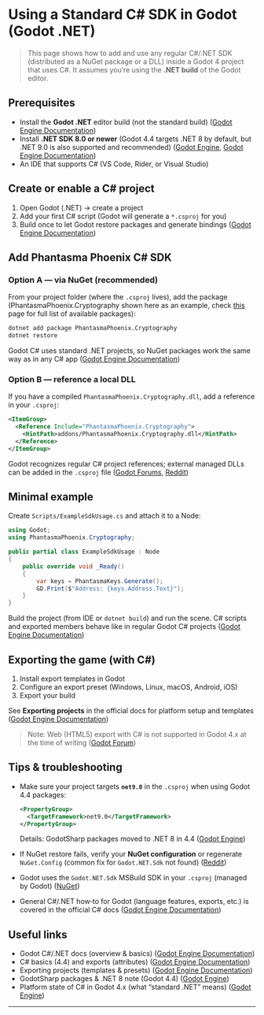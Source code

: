 # Using a Standard C# SDK in Godot (Godot .NET)

> This page shows how to add and use any regular C#/.NET SDK (distributed as a NuGet package or a DLL) inside a Godot 4 project that uses C#. It assumes you’re using the **.NET build** of the Godot editor.

## Prerequisites

* Install the **Godot .NET** editor build (not the standard build) ([Godot Engine Documentation][1])
* Install **.NET SDK 8.0 or newer** (Godot 4.4 targets .NET 8 by default, but .NET 9.0 is also supported and recommended) ([Godot Engine][2], [Godot Engine Documentation][3])
* An IDE that supports C# (VS Code, Rider, or Visual Studio)

## Create or enable a C# project

1. Open Godot (.NET) → create a project
2. Add your first C# script (Godot will generate a `*.csproj` for you)
3. Build once to let Godot restore packages and generate bindings ([Godot Engine Documentation][4])

## Add Phantasma Phoenix C# SDK

### Option A — via NuGet (recommended)

From your project folder (where the `.csproj` lives), add the package (PhantasmaPhoenix.Cryptography shown here as an example, check [this](/developers/sdks/csharp/setup.md) page for full list of available packages):

```bash
dotnet add package PhantasmaPhoenix.Cryptography
dotnet restore
```

Godot C# uses standard .NET projects, so NuGet packages work the same way as in any C# app ([Godot Engine Documentation][1])

### Option B — reference a local DLL

If you have a compiled `PhantasmaPhoenix.Cryptography.dll`, add a reference in your `.csproj`:

```xml
<ItemGroup>
  <Reference Include="PhantasmaPhoenix.Cryptography">
    <HintPath>addons/PhantasmaPhoenix.Cryptography.dll</HintPath>
  </Reference>
</ItemGroup>
```

Godot recognizes regular C# project references; external managed DLLs can be added in the `.csproj` file ([Godot Forums][5], [Reddit][6])

## Minimal example

Create `Scripts/ExampleSdkUsage.cs` and attach it to a Node:

```csharp
using Godot;
using PhantasmaPhoenix.Cryptography;

public partial class ExampleSdkUsage : Node
{
    public override void _Ready()
    {
       	var keys = PhantasmaKeys.Generate();
        GD.Print($"Address: {keys.Address.Text}");
    }
}
```

Build the project (from IDE or `dotnet build`) and run the scene.
C# scripts and exported members behave like in regular Godot C# projects ([Godot Engine Documentation][1])

## Exporting the game (with C#)

1. Install export templates in Godot
2. Configure an export preset (Windows, Linux, macOS, Android, iOS)
3. Export your build

See **Exporting projects** in the official docs for platform setup and templates ([Godot Engine Documentation][7])

> Note: Web (HTML5) export with C# is not supported in Godot 4.x at the time of writing ([Godot Forum][8])

## Tips & troubleshooting

* Make sure your project targets **`net9.0`** in the `.csproj` when using Godot 4.4 packages:

  ```xml
  <PropertyGroup>
    <TargetFramework>net9.0</TargetFramework>
  </PropertyGroup>
  ```

  Details: GodotSharp packages moved to .NET 8 in 4.4 ([Godot Engine][2])
* If NuGet restore fails, verify your **NuGet configuration** or regenerate `NuGet.Config` (common fix for `Godot.NET.Sdk` not found) ([Reddit][9])
* Godot uses the `Godot.NET.Sdk` MSBuild SDK in your `.csproj` (managed by Godot) ([NuGet][10])
* General C#/.NET how‑to for Godot (language features, exports, etc.) is covered in the official C# docs ([Godot Engine Documentation][1])

## Useful links

* Godot C#/.NET docs (overview & basics) ([Godot Engine Documentation][1])
* C# basics (4.4) and exports (attributes) ([Godot Engine Documentation][11])
* Exporting projects (templates & presets) ([Godot Engine Documentation][7])
* GodotSharp packages & .NET 8 note (Godot 4.4) ([Godot Engine][2])
* Platform state of C# in Godot 4.x (what “standard .NET” means) ([Godot Engine][12])

---

[1]: https://docs.godotengine.org/en/4.4/tutorials/scripting/c_sharp/index.html?utm_source=chatgpt.com "C#/.NET — Godot Engine (4.4) documentation in English"
[2]: https://godotengine.org/article/godotsharp-packages-net8/?utm_source=chatgpt.com "Godot C# packages move to .NET 8"
[3]: https://docs.godotengine.org/en/4.3/development/compiling/compiling_with_mono.html?utm_source=chatgpt.com "Compiling with .NET — Godot Engine (4.3) documentation in ..."
[4]: https://docs.godotengine.org/en/4.3/tutorials/scripting/c_sharp/c_sharp_basics.html?utm_source=chatgpt.com "C# basics — Godot Engine (4.3) documentation in English"
[5]: https://godotforums.org/d/38934-how-to-reference-a-library-managed-dll-in-a-c-addon?utm_source=chatgpt.com "How to reference a library ( managed DLL) in a C# addon"
[6]: https://www.reddit.com/r/godot/comments/19cck6e/how_to_use_c_godot_nodes_from_external_library/?utm_source=chatgpt.com "How to use C# Godot Nodes from external library (nuget ..."
[7]: https://docs.godotengine.org/en/latest/tutorials/export/exporting_projects.html?utm_source=chatgpt.com "Exporting projects - Godot Docs"
[8]: https://forum.godotengine.org/t/c-godot-4-and-html5-possible-when/97253?utm_source=chatgpt.com "C# Godot 4 and HTML5 - possible when? - Help"
[9]: https://www.reddit.com/r/godot/comments/1f1kucp/why_is_so_hard_to_make_godot_43_c_working_i/?utm_source=chatgpt.com "Why is so hard to make godot 4.3 c# working? i instal ..."
[10]: https://www.nuget.org/packages/Godot.NET.Sdk?utm_source=chatgpt.com "Godot.NET.Sdk 4.4.1"
[11]: https://docs.godotengine.org/en/4.4/tutorials/scripting/c_sharp/c_sharp_basics.html?utm_source=chatgpt.com "C# basics — Godot Engine (4.4) documentation in English"
[12]: https://godotengine.org/article/platform-state-in-csharp-for-godot-4-2/?utm_source=chatgpt.com "Current state of C# platform support in Godot 4.2"
